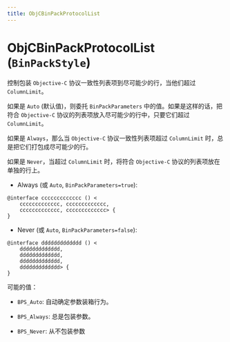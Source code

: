 ```yaml
---
title: ObjCBinPackProtocolList
---
```


# ObjCBinPackProtocolList (`BinPackStyle`)

控制包装 `Objective-C` 协议一致性列表项到尽可能少的行，当他们超过 `ColumnLimit`。

如果是 `Auto` (默认值)，则委托 `BinPackParameters` 中的值。如果是这样的话，把符合 `Objective-C` 协议的列表项放入尽可能少的行中，只要它们超过 `ColumnLimit`。

如果是 `Always`，那么当 `Objective-C` 协议一致性列表项超过 `ColumnLimit` 时，总是把它们打包成尽可能少的行。

如果是 `Never`，当超过 `ColumnLimit` 时，将符合 `Objective-C` 协议的列表项放在单独的行上。

- Always (或 `Auto`, `BinPackParameters=true`):

```objc
@interface ccccccccccccc () <
    ccccccccccccc, ccccccccccccc,
    ccccccccccccc, ccccccccccccc> {
}
```

- Never (或 `Auto`, `BinPackParameters=false`):

```objc
@interface ddddddddddddd () <
    ddddddddddddd,
    ddddddddddddd,
    ddddddddddddd,
    ddddddddddddd> {
}
```

可能的值：

- `BPS_Auto`: 自动确定参数装箱行为。

- `BPS_Always`: 总是包装参数。

- `BPS_Never`: 从不包装参数
